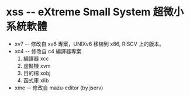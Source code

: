 # xss -- eXtreme Small System 超微小系統軟體

* xv7 -- 修改自 xv6 專案，UNIXv6 移植到 x86, RISCV 上的版本。
* xc4 -- 修改自 c4 編譯器專案 
    1. 編譯器 xcc
    2. 虛擬機 xvm
    3. 目的檔 xobj
    4. 函式庫 xlib
* xme -- 修改自 mazu-editor (by jserv)
